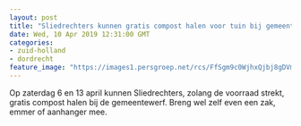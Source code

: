 ```yaml
---
layout: post
title: "Sliedrechters kunnen gratis compost halen voor tuin bij gemeentewerf"
date: Wed, 10 Apr 2019 12:31:00 GMT
categories: 
- zuid-holland 
- dordrecht 
feature_image: "https://images1.persgroep.net/rcs/FfSgm9c0WjhxQjbj8gDVmaswitE/diocontent/106145102/_fitwidth/400/?appId=21791a8992982cd8da851550a453bd7f&quality=0.7"
---
```


Op zaterdag 6 en 13 april kunnen Sliedrechters, zolang de voorraad strekt, gratis compost halen bij de gemeentewerf. Breng wel zelf even een zak, emmer of aanhanger mee.

